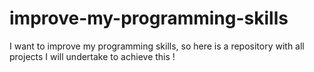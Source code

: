 # improve-my-programming-skills
I want to improve my programming skills, so here is a repository with all projects I will undertake to achieve this !
